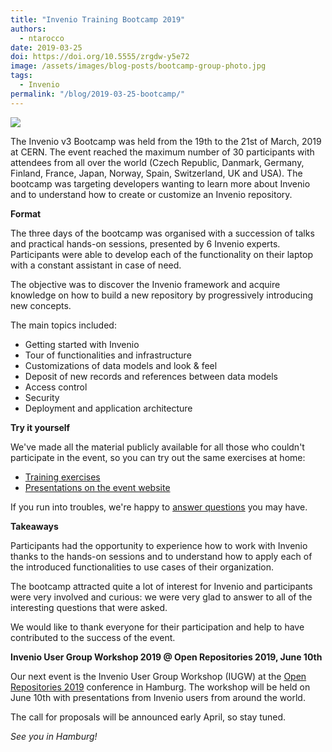 ```yaml
---
title: "Invenio Training Bootcamp 2019"
authors:
  - ntarocco
date: 2019-03-25
doi: https://doi.org/10.5555/zrgdw-y5e72
image: /assets/images/blog-posts/bootcamp-group-photo.jpg
tags: 
  - Invenio
permalink: "/blog/2019-03-25-bootcamp/"
---
```


![](/assets/images/blog-posts/bootcamp-group-photo.jpg)

The Invenio v3 Bootcamp was held from the 19th to the 21st of March, 2019 at CERN. The event reached the maximum number of 30 participants with attendees from all over the world (Czech Republic, Danmark, Germany, Finland, France, Japan, Norway, Spain, Switzerland, UK and USA).
The bootcamp was targeting developers wanting to learn more about Invenio and to understand how to create or customize an Invenio repository.

**Format**

The three days of the bootcamp was organised with a succession of talks and practical hands-on sessions, presented by 6 Invenio experts. Participants were able to develop each of the functionality on their laptop with a constant assistant in case of need.

The objective was to discover the Invenio framework and acquire knowledge on how to build a new repository by progressively introducing new concepts.

The main topics included: 

* Getting started with Invenio
* Tour of functionalities and infrastructure
* Customizations of data models and look & feel
* Deposit of new records and references between data models
* Access control
* Security
* Deployment and application architecture

**Try it yourself**

We've made all the material publicly available for all those who couldn't participate in the event, so you can try out the same exercises at home:

- [Training exercises](https://github.com/inveniosoftware/training)
- [Presentations on the event website](https://indico.cern.ch/event/773969/timetable/#all)

If you run into troubles, we're happy to [answer questions](https://invenio.readthedocs.io/en/latest/general/getting-help.html) you may have.

**Takeaways**

Participants had the opportunity to experience how to work with Invenio thanks to the hands-on sessions and to understand how to apply each of the introduced functionalities to use cases of their organization.

The bootcamp attracted quite a lot of interest for Invenio and participants were very involved and curious: we were very glad to answer to all of the interesting questions that were asked.

We would like to thank everyone for their participation and help to have contributed​ to the success of the event.

**Invenio User Group Workshop 2019 @ Open Repositories 2019, June 10th**

Our next event is the Invenio User Group Workshop (IUGW) at the [Open Repositories 2019](https://or2019.blogs.uni-hamburg.de/workshops/) conference in Hamburg. The workshop will be held on June 10th with presentations from Invenio users from around the world. 

The call for proposals will be announced early April, so stay tuned.

*See you in Hamburg!*
